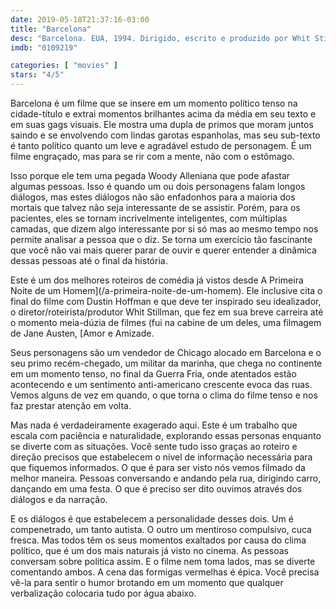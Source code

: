 ```yaml
---
date: 2019-05-18T21:37:16-03:00
title: "Barcelona"
desc: "Barcelona. EUA, 1994. Dirigido, escrito e produzido por Whit Stillman. Com Taylor Nichols, Chris Eigeman, Tushka Bergen, Mira Sorvino."
imdb: "0109219"

categories: [ "movies" ]
stars: "4/5"
---
```

Barcelona é um filme que se insere em um momento político tenso na cidade-título e extrai momentos brilhantes acima da média em seu texto e em suas gags visuais. Ele mostra uma dupla de primos que moram juntos saindo e se envolvendo com lindas garotas espanholas, mas seu sub-texto é tanto político quanto um leve e agradável estudo de personagem. É um filme engraçado, mas para se rir com a mente, não com o estômago.

Isso porque ele tem uma pegada Woody Alleniana que pode afastar algumas pessoas. Isso é quando um ou dois personagens falam longos diálogos, mas estes diálogos não são enfadonhos para a maioria dos mortais que talvez não seja interessante de se assistir. Porém, para os pacientes, eles se tornam incrivelmente inteligentes, com múltiplas camadas, que dizem algo interessante por si só mas ao mesmo tempo nos permite analisar a pessoa que o diz. Se torna um exercício tão fascinante que você não vai mais querer parar de ouvir e querer entender a dinâmica dessas pessoas até o final da história.

Este é um dos melhores roteiros de comédia já vistos desde A Primeira Noite de um Homem](/a-primeira-noite-de-um-homem). Ele inclusive cita o final do filme com Dustin Hoffman e que deve ter inspirado seu idealizador, o diretor/roteirista/produtor Whit Stillman, que fez em sua breve carreira até o momento meia-dúzia de filmes (fui na cabine de um deles, uma filmagem de Jane Austen, [Amor e Amizade.

Seus personagens são um vendedor de Chicago alocado em Barcelona e o seu primo recém-chegado, um militar da marinha, que chega no continente em um momento tenso, no final da Guerra Fria, onde atentados estão acontecendo e um sentimento anti-americano crescente evoca das ruas. Vemos alguns de vez em quando, o que torna o clima do filme tenso e nos faz prestar atenção em volta.

Mas nada é verdadeiramente exagerado aqui. Este é um trabalho que escala com paciência e naturalidade, explorando essas personas enquanto se diverte com as situações. Você sente tudo isso graças ao roteiro e direção precisos que estabelecem o nível de informação necessária para que fiquemos informados. O que é para ser visto nós vemos filmado da melhor maneira. Pessoas conversando e andando pela rua, dirigindo carro, dançando em uma festa. O que é preciso ser dito ouvimos através dos diálogos e da narração.

E os diálogos é que estabelecem a personalidade desses dois. Um é compenetrado, um tanto autista. O outro um mentiroso compulsivo, cuca fresca. Mas todos têm os seus momentos exaltados por causa do clima político, que é um dos mais naturais já visto no cinema. As pessoas conversam sobre política assim. E o filme nem toma lados, mas se diverte comentando ambos. A cena das formigas vermelhas é épica. Você precisa vê-la para sentir o humor brotando em um momento que qualquer verbalização colocaria tudo por água abaixo.
